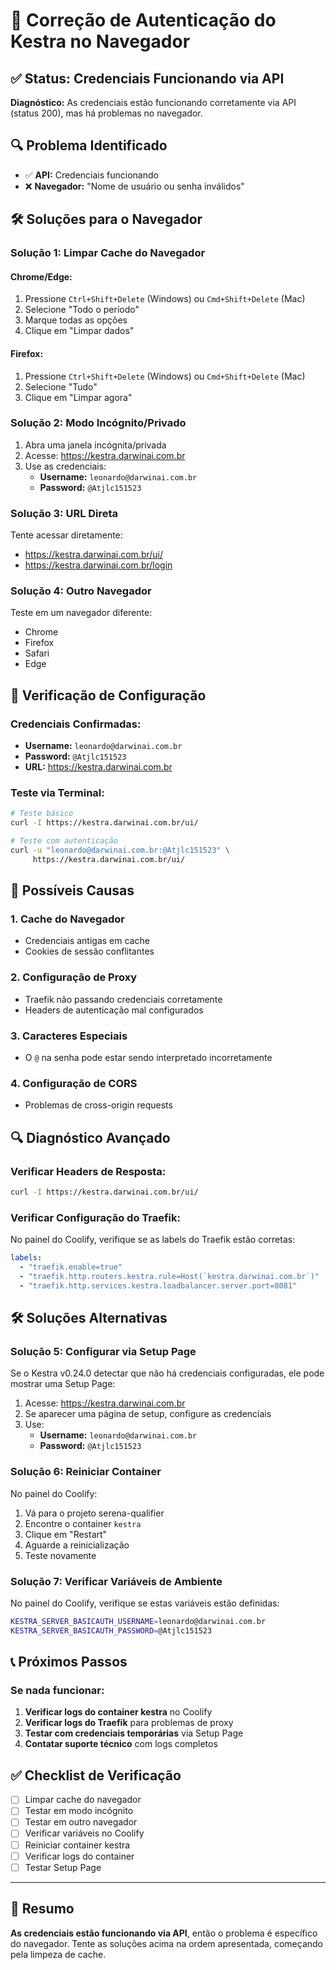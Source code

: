 # 🔧 Correção de Autenticação do Kestra no Navegador

## ✅ Status: Credenciais Funcionando via API

**Diagnóstico:** As credenciais estão funcionando corretamente via API (status 200), mas há problemas no navegador.

## 🔍 Problema Identificado

- ✅ **API:** Credenciais funcionando
- ❌ **Navegador:** "Nome de usuário ou senha inválidos"

## 🛠️ Soluções para o Navegador

### **Solução 1: Limpar Cache do Navegador**

#### **Chrome/Edge:**
1. Pressione `Ctrl+Shift+Delete` (Windows) ou `Cmd+Shift+Delete` (Mac)
2. Selecione "Todo o período"
3. Marque todas as opções
4. Clique em "Limpar dados"

#### **Firefox:**
1. Pressione `Ctrl+Shift+Delete` (Windows) ou `Cmd+Shift+Delete` (Mac)
2. Selecione "Tudo"
3. Clique em "Limpar agora"

### **Solução 2: Modo Incógnito/Privado**

1. Abra uma janela incógnita/privada
2. Acesse: https://kestra.darwinai.com.br
3. Use as credenciais:
   - **Username:** `leonardo@darwinai.com.br`
   - **Password:** `@Atjlc151523`

### **Solução 3: URL Direta**

Tente acessar diretamente:
- https://kestra.darwinai.com.br/ui/
- https://kestra.darwinai.com.br/login

### **Solução 4: Outro Navegador**

Teste em um navegador diferente:
- Chrome
- Firefox
- Safari
- Edge

## 🔧 Verificação de Configuração

### **Credenciais Confirmadas:**
- **Username:** `leonardo@darwinai.com.br`
- **Password:** `@Atjlc151523`
- **URL:** https://kestra.darwinai.com.br

### **Teste via Terminal:**
```bash
# Teste básico
curl -I https://kestra.darwinai.com.br/ui/

# Teste com autenticação
curl -u "leonardo@darwinai.com.br:@Atjlc151523" \
     https://kestra.darwinai.com.br/ui/
```

## 🚨 Possíveis Causas

### **1. Cache do Navegador**
- Credenciais antigas em cache
- Cookies de sessão conflitantes

### **2. Configuração de Proxy**
- Traefik não passando credenciais corretamente
- Headers de autenticação mal configurados

### **3. Caracteres Especiais**
- O `@` na senha pode estar sendo interpretado incorretamente

### **4. Configuração de CORS**
- Problemas de cross-origin requests

## 🔍 Diagnóstico Avançado

### **Verificar Headers de Resposta:**
```bash
curl -I https://kestra.darwinai.com.br/ui/
```

### **Verificar Configuração do Traefik:**
No painel do Coolify, verifique se as labels do Traefik estão corretas:

```yaml
labels:
  - "traefik.enable=true"
  - "traefik.http.routers.kestra.rule=Host(`kestra.darwinai.com.br`)"
  - "traefik.http.services.kestra.loadbalancer.server.port=8081"
```

## 🛠️ Soluções Alternativas

### **Solução 5: Configurar via Setup Page**

Se o Kestra v0.24.0 detectar que não há credenciais configuradas, ele pode mostrar uma Setup Page:

1. Acesse: https://kestra.darwinai.com.br
2. Se aparecer uma página de setup, configure as credenciais
3. Use:
   - **Username:** `leonardo@darwinai.com.br`
   - **Password:** `@Atjlc151523`

### **Solução 6: Reiniciar Container**

No painel do Coolify:
1. Vá para o projeto serena-qualifier
2. Encontre o container `kestra`
3. Clique em "Restart"
4. Aguarde a reinicialização
5. Teste novamente

### **Solução 7: Verificar Variáveis de Ambiente**

No painel do Coolify, verifique se estas variáveis estão definidas:

```bash
KESTRA_SERVER_BASICAUTH_USERNAME=leonardo@darwinai.com.br
KESTRA_SERVER_BASICAUTH_PASSWORD=@Atjlc151523
```

## 📞 Próximos Passos

### **Se nada funcionar:**

1. **Verificar logs do container kestra** no Coolify
2. **Verificar logs do Traefik** para problemas de proxy
3. **Testar com credenciais temporárias** via Setup Page
4. **Contatar suporte técnico** com logs completos

## ✅ Checklist de Verificação

- [ ] Limpar cache do navegador
- [ ] Testar em modo incógnito
- [ ] Testar em outro navegador
- [ ] Verificar variáveis no Coolify
- [ ] Reiniciar container kestra
- [ ] Verificar logs do container
- [ ] Testar Setup Page

---

## 🎯 Resumo

**As credenciais estão funcionando via API**, então o problema é específico do navegador. Tente as soluções acima na ordem apresentada, começando pela limpeza de cache.
